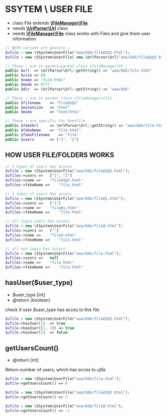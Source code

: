 # SSYTEM \ USER FILE
- class File extends [**\FileManager\File**](https://github.com/Zerig/file-manager/blob/master/FILE.md)
- needs [**\UrlParser\Url**](https://github.com/Zerig/url-parser) class
- needs [**\FileManager\File**](https://github.com/Zerig/file-manager) class
works with Files and give them user information


```php
// BOTH variant are possile ↓
$ufile = new \SSystem\UserFile("aaa/bbb/file@1@2.html");
$ufile = new \SSystem\UserFile( new \UrlParser\Url("aaa/bbb/file@1@2.html") );

// These ↓ are in parent/parent class \FileManager\FF
public $url  => \UrlParser\Url::getString() => "aaa/bbb/file.html"
public $size => 80
public $name => "file.html"
public $mode => 0777
public $dir  => \UrlParser\Url::getString() => "aaa/bbb"

// These ↓ are in parent class \FileManager\File
public $filename	=> "file@1@2"
public $extension	=> "html"
public $mime		=> "text/html"

// These ↓ are specific for UserFile
public $fakeUrl		=> \UrlParser\Url::getString() => "aaa/bbb/file.html"
public $fakeName	=> "file.html"
public $fakeFilename	=> "file"
public $users		=> ["1", "2"]

```

## HOW USER FILE/FOLDERS WORKS
```php
// 2 types of users has access
$ufile = new \SSystem\UserFile("aaa/bbb/file@1@2.html");
$ufiles->users =>	["1", "2"]
$ufiles->name =>	"file@1@2.html"
$ufiles->fakeName =>	"file.html"

// 2 types of users has access
$ufile = new \SSystem\UserFile("aaa/bbb/file@1.html");
$ufiles->users => 	["1"]
$ufiles->name => 	"file@1.html"
$ufiles->fakeName =>	"file.html"

// all login users has access
$ufile = new \SSystem\UserFile("aaa/bbb/file@.html");
$ufiles->users => 	[""]
$ufiles->name => 	"file@.html"
$ufiles->fakeName =>	"file.html"

// all non login has access
$ufile = new \SSystem\UserFile("aaa/bbb/file.html");
$ufiles->users => 	null
$ufiles->name => 	"file.html"
$ufiles->fakeName =>	"file.html"

```


## hasUser($user_type)
- $user_type [int]
- @return [boolean]

check if user *$user_type* has acces to this file

```php
$ufile = new \SSystem\UserFile("aaa/bbb/file@1@2.html");
$ufile->hasUser(1)	=> true
$ufile->hasUser([1, 2])	=> true
$ufile->hasUser(3)	=> false

```


## getUsersCount()
- @return [int]

Return number of users, which has acces to *ufile*

```php
$ufile = new \SSystem\UserFile("aaa/bbb/file.html");
$ufile->getUsersCount()	=> 0

$ufile = new \SSystem\UserFile("aaa/bbb/file@1@2.html");
$ufile->getUsersCount()	=> 2

$ufile = new \SSystem\UserFile("aaa/bbb/file@.html");
$ufile->getUsersCount()	=> -1
```
